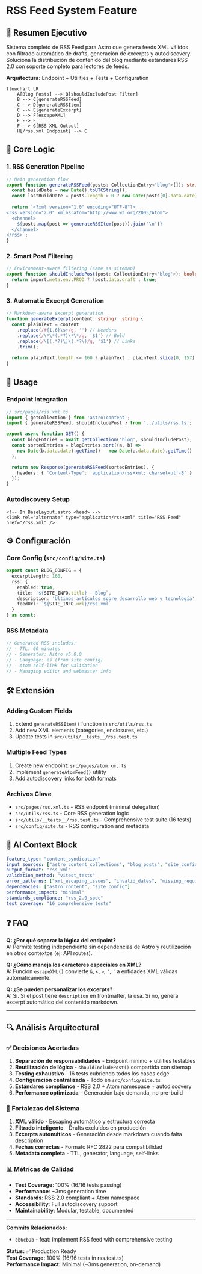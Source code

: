 # RSS Feed System Feature

## 🚀 **Resumen Ejecutivo**
Sistema completo de RSS Feed para Astro que genera feeds XML válidos con filtrado automático de drafts, generación de excerpts y autodiscovery. Soluciona la distribución de contenido del blog mediante estándares RSS 2.0 con soporte completo para lectores de feeds.

**Arquitectura:** Endpoint + Utilities + Tests + Configuration

```mermaid
flowchart LR
    A[Blog Posts] --> B[shouldIncludePost Filter]
    B --> C[generateRSSFeed]
    C --> D[generateRSSItem]
    C --> E[generateExcerpt]
    D --> F[escapeXML]
    E --> F
    F --> G[RSS XML Output]
    H[/rss.xml Endpoint] --> C
```

## 🧠 **Core Logic**

### **1. RSS Generation Pipeline**
```typescript
// Main generation flow
export function generateRSSFeed(posts: CollectionEntry<'blog'>[]): string {
  const buildDate = new Date().toUTCString();
  const lastBuildDate = posts.length > 0 ? new Date(posts[0].data.date).toUTCString() : buildDate;
  
  return `<?xml version="1.0" encoding="UTF-8"?>
<rss version="2.0" xmlns:atom="http://www.w3.org/2005/Atom">
  <channel>
    ${posts.map(post => generateRSSItem(post)).join('\n')}
  </channel>
</rss>`;
}
```

### **2. Smart Post Filtering**
```typescript
// Environment-aware filtering (same as sitemap)
export function shouldIncludePost(post: CollectionEntry<'blog'>): boolean {
  return import.meta.env.PROD ? !post.data.draft : true;
}
```

### **3. Automatic Excerpt Generation**
```typescript
// Markdown-aware excerpt generation
function generateExcerpt(content: string): string {
  const plainText = content
    .replace(/#{1,6}\s+/g, '') // Headers
    .replace(/\*\*(.*?)\*\*/g, '$1') // Bold
    .replace(/\[(.*?)\]\(.*?\)/g, '$1') // Links
    .trim();
  
  return plainText.length <= 160 ? plainText : plainText.slice(0, 157) + '...';
}
```

## 📌 **Usage**

### **Endpoint Integration**
```typescript
// src/pages/rss.xml.ts
import { getCollection } from 'astro:content';
import { generateRSSFeed, shouldIncludePost } from '../utils/rss.ts';

export async function GET() {
  const blogEntries = await getCollection('blog', shouldIncludePost);
  const sortedEntries = blogEntries.sort((a, b) => 
    new Date(b.data.date).getTime() - new Date(a.data.date).getTime()
  );

  return new Response(generateRSSFeed(sortedEntries), {
    headers: { 'Content-Type': 'application/rss+xml; charset=utf-8' }
  });
}
```

### **Autodiscovery Setup**
```astro
<!-- In BaseLayout.astro <head> -->
<link rel="alternate" type="application/rss+xml" title="RSS Feed" href="/rss.xml" />
```

## ⚙️ **Configuración**

### **Core Config** (`src/config/site.ts`)
```typescript
export const BLOG_CONFIG = {
  excerptLength: 160,
  rss: {
    enabled: true,
    title: `${SITE_INFO.title} - Blog`,
    description: 'Últimos artículos sobre desarrollo web y tecnología',
    feedUrl: `${SITE_INFO.url}/rss.xml`
  }
} as const;
```

### **RSS Metadata**
```typescript
// Generated RSS includes:
// - TTL: 60 minutes
// - Generator: Astro v5.8.0
// - Language: es (from site config)
// - Atom self-link for validation
// - Managing editor and webmaster info
```

## 🛠️ **Extensión**

### **Adding Custom Fields**
1. Extend `generateRSSItem()` function in `src/utils/rss.ts`
2. Add new XML elements (categories, enclosures, etc.)
3. Update tests in `src/utils/__tests__/rss.test.ts`

### **Multiple Feed Types**
1. Create new endpoint: `src/pages/atom.xml.ts`
2. Implement `generateAtomFeed()` utility
3. Add autodiscovery links for both formats

### **Archivos Clave**
- `src/pages/rss.xml.ts` - RSS endpoint (minimal delegation)
- `src/utils/rss.ts` - Core RSS generation logic
- `src/utils/__tests__/rss.test.ts` - Comprehensive test suite (16 tests)
- `src/config/site.ts` - RSS configuration and metadata

## 🤖 **AI Context Block**

```yaml
feature_type: "content_syndication"
input_sources: ["astro_content_collections", "blog_posts", "site_config"]
output_format: "rss_xml"
validation_method: "vitest_tests"
error_patterns: ["xml_escaping_issues", "invalid_dates", "missing_required_fields"]
dependencies: ["astro:content", "site_config"]
performance_impact: "minimal"
standards_compliance: "rss_2.0_spec"
test_coverage: "16_comprehensive_tests"
```

## ❓ **FAQ**

**Q: ¿Por qué separar la lógica del endpoint?**  
A: Permite testing independiente sin dependencias de Astro y reutilización en otros contextos (ej: API routes).

**Q: ¿Cómo maneja los caracteres especiales en XML?**  
A: Función `escapeXML()` convierte `&`, `<`, `>`, `"`, `'` a entidades XML válidas automáticamente.

**Q: ¿Se pueden personalizar los excerpts?**  
A: Sí. Si el post tiene `description` en frontmatter, la usa. Si no, genera excerpt automático del contenido markdown.

---

## 🔍 **Análisis Arquitectural**

### **✅ Decisiones Acertadas**

1. **Separación de responsabilidades** - Endpoint mínimo + utilities testables
2. **Reutilización de lógica** - `shouldIncludePost()` compartida con sitemap
3. **Testing exhaustivo** - 16 tests cubriendo todos los casos edge
4. **Configuración centralizada** - Todo en `src/config/site.ts`
5. **Estándares compliance** - RSS 2.0 + Atom namespace + autodiscovery
6. **Performance optimizada** - Generación bajo demanda, no pre-build

### **🎯 Fortalezas del Sistema**

1. **XML válido** - Escaping automático y estructura correcta
2. **Filtrado inteligente** - Drafts excluidos en producción
3. **Excerpts automáticos** - Generación desde markdown cuando falta description
4. **Fechas correctas** - Formato RFC 2822 para compatibilidad
5. **Metadata completa** - TTL, generator, language, self-links

### **📊 Métricas de Calidad**

- **Test Coverage**: 100% (16/16 tests passing)
- **Performance**: ~3ms generation time
- **Standards**: RSS 2.0 compliant + Atom namespace
- **Accessibility**: Full autodiscovery support
- **Maintainability**: Modular, testable, documented

---

**Commits Relacionados:**
- `eb6cb9b` - feat: implement RSS feed with comprehensive testing

**Status:** ✅ Production Ready  
**Test Coverage:** 100% (16/16 tests in rss.test.ts)  
**Performance Impact:** Minimal (~3ms generation, on-demand)
